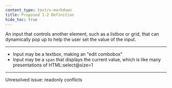 ```yaml
---
content_type: text/x-markdown
title: Proposed 1.2 Definition
hide_toc: true
---
```


An input that controls another element, such as a listbox or grid, that can dynamically pop up to help the user set the value of the input.

<hr>

* Input may be a textbox, making an "edit combobox"
* Input may be a `span` that displays the current value, which is like many presentations of HTML:select@size=1

<hr>

Unresolved issue: readonly conflicts
